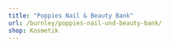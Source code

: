 ```yaml
---
title: "Poppies Nail & Beauty Bank"
url: /burnley/poppies-nail-und-beauty-bank/
shop: Kosmetik
---
```

